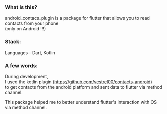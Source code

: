 ### What is this?
android_contacs_plugin is a package for flutter that allows you to read contacts from your phone  
(only on Android !!!)

  
### Stack:
Languages - Dart, Kotlin
  
### A few words:
During development,  
I used the kotlin plugin (https://github.com/vestrel00/contacts-android)  
to get contacts from the android platform and sent data to flutter via method channel.

This package helped me to better understand flutter's interaction with OS via method channel.
